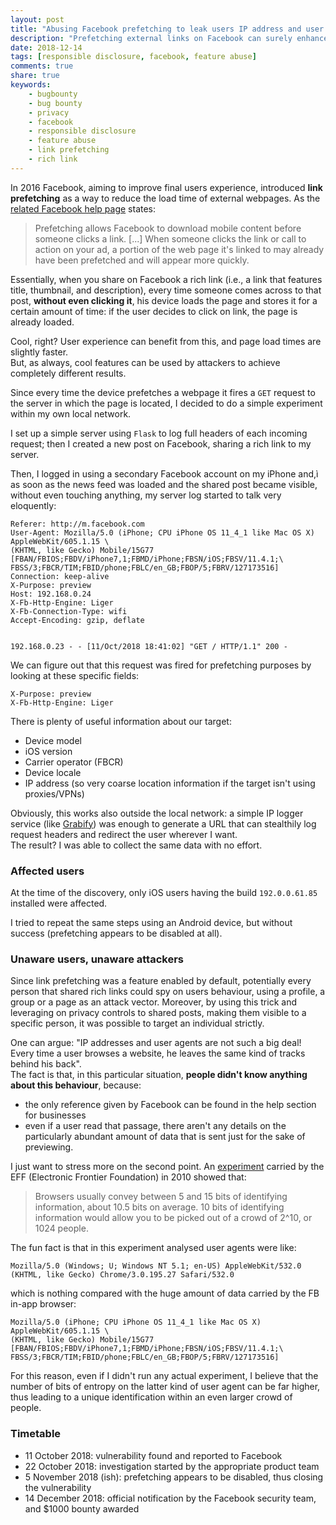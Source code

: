 ```yaml
---
layout: post
title: "Abusing Facebook prefetching to leak users IP address and user agent"
description: "Prefetching external links on Facebook can surely enhance the user experience, but... can it be exploited to do some reconnaissance on a target victim?"
date: 2018-12-14
tags: [responsible disclosure, facebook, feature abuse]
comments: true
share: true
keywords:
    - bugbounty
    - bug bounty
    - privacy
    - facebook
    - responsible disclosure
    - feature abuse
    - link prefetching
    - rich link
---
```


In 2016 Facebook, aiming to improve final users experience, introduced **link prefetching** as a way to reduce the load time of external webpages. 
As the [related Facebook help page](https://www.facebook.com/business/help/1514372351922333) states:
> Prefetching allows Facebook to download mobile content before someone clicks a link. [...] When someone clicks the link or call to action on your ad, a portion of the web page it's linked to may already have been prefetched and will appear more quickly.

Essentially, when you share on Facebook a rich link (i.e., a link that features title, thumbnail, and description), every time someone comes across to that post, **without even clicking it**, his device loads the page and stores it for a certain amount of time: if the user decides to click on link, the page is already loaded.

Cool, right? User experience can benefit from this, and page load times are slightly faster.  
But, as always, cool features can be used by attackers to achieve completely different results.

Since every time the device prefetches a webpage it fires a `GET` request to the server in which the page is located, I decided to do a simple experiment within my own local network.

I set up a simple server using `Flask` to log full headers of each incoming request; then I created a new post on Facebook, sharing a rich link to my server.

Then, I logged in using a secondary Facebook account on my iPhone and,ì as soon as the news feed was loaded and the shared post became visible, without even touching anything, my server log started to talk very eloquently:

```
Referer: http://m.facebook.com
User-Agent: Mozilla/5.0 (iPhone; CPU iPhone OS 11_4_1 like Mac OS X) AppleWebKit/605.1.15 \
(KHTML, like Gecko) Mobile/15G77 [FBAN/FBIOS;FBDV/iPhone7,1;FBMD/iPhone;FBSN/iOS;FBSV/11.4.1;\
FBSS/3;FBCR/TIM;FBID/phone;FBLC/en_GB;FBOP/5;FBRV/127173516]
Connection: keep-alive
X-Purpose: preview
Host: 192.168.0.24
X-Fb-Http-Engine: Liger
X-Fb-Connection-Type: wifi
Accept-Encoding: gzip, deflate


192.168.0.23 - - [11/Oct/2018 18:41:02] "GET / HTTP/1.1" 200 -
```

We can figure out that this request was fired for prefetching purposes by looking at these specific fields:

```
X-Purpose: preview
X-Fb-Http-Engine: Liger
```

There is plenty of useful information about our target:
- Device model
- iOS version
- Carrier operator (FBCR)
- Device locale
- IP address (so very coarse location information if the target isn't using proxies/VPNs)

Obviously, this works also outside the local network: a simple IP logger service (like [Grabify](https://grabify.link/)) was enough to generate a URL that can stealthily log request headers and redirect the user wherever I want.  
The result? I was able to collect the same data with no effort.

### Affected users
At the time of the discovery, only iOS users having the build `192.0.0.61.85` installed were affected. 

I tried to repeat the same steps using an Android device, but without success (prefetching appears to be disabled at all).

### Unaware users, unaware attackers
Since link prefetching was a feature enabled by default, potentially every person that shared rich links could spy on users behaviour, using a profile, a group or a page as an attack vector.
Moreover, by using this trick and leveraging on privacy controls to shared posts, making them visible to a specific person, it was possible to target an individual strictly.

One can argue: "IP addresses and user agents are not such a big deal! Every time a user browses a website, he leaves the same kind of tracks behind his back".  
The fact is that, in this particular situation, **people didn't know anything about this behaviour**, because:

- the only reference given by Facebook can be found in the help section for businesses
- even if a user read that passage, there aren't any details on the particularly abundant amount of data that is sent just for the sake of previewing.

I just want to stress more on the second point.
An [experiment](https://www.eff.org/it/deeplinks/2010/01/tracking-by-user-agent) carried by the EFF (Electronic Frontier Foundation) in 2010 showed that:
> Browsers usually convey between 5 and 15 bits of identifying information, about 10.5 bits on average. 
> 10 bits of identifying information would allow you to be picked out of a crowd of 2^10, or 1024 people. 

The fun fact is that in this experiment analysed user agents were like:

```
Mozilla/5.0 (Windows; U; Windows NT 5.1; en-US) AppleWebKit/532.0 (KHTML, like Gecko) Chrome/3.0.195.27 Safari/532.0
```

which is nothing compared with the huge amount of data carried by the FB in-app browser:

```
Mozilla/5.0 (iPhone; CPU iPhone OS 11_4_1 like Mac OS X) AppleWebKit/605.1.15 \
(KHTML, like Gecko) Mobile/15G77 [FBAN/FBIOS;FBDV/iPhone7,1;FBMD/iPhone;FBSN/iOS;FBSV/11.4.1;\
FBSS/3;FBCR/TIM;FBID/phone;FBLC/en_GB;FBOP/5;FBRV/127173516]
```

For this reason, even if I didn't run any actual experiment, I believe that the number of bits of entropy on the latter kind of user agent can be far higher, thus leading to a unique identification within an even larger crowd of people.


### Timetable
- 11 October 2018: vulnerability found and reported to Facebook
- 22 October 2018: investigation started by the appropriate product team
- 5 November 2018 (ish): prefetching appears to be disabled, thus closing the vulnerability 
- 14 December 2018: official notification by the Facebook security team, and $1000 bounty awarded
